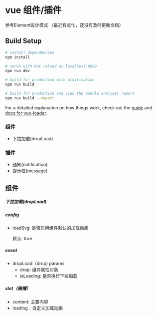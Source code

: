 # vue  组件/插件
参考Element设计模式
（最近有点忙，还没有及时更新文档）

## Build Setup

``` bash
# install dependencies
npm install

# serve with hot reload at localhost:8080
npm run dev

# build for production with minification
npm run build

# build for production and view the bundle analyzer report
npm run build --report
```

For a detailed explanation on how things work, check out the [guide](http://vuejs-templates.github.io/webpack/) and [docs for vue-loader](http://vuejs.github.io/vue-loader).
 ### 组件
- 下拉加载(dropLoad)

### 插件
- 通知(notification)
- 提示框(message)

## 组件
##### 下拉加载(dropLoad) 
##### config
- loadSvg:  是否启用组件默认的加载动画

    默认: true


##### event
- dropLoad（drop)
    params
	- drop: 组件属性对象
	- isLoading: 是否执行下拉加载

##### slot（插槽）
- content: 主要内容
- loading：自定义加载动画
